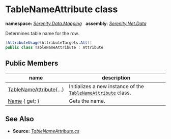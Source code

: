 # TableNameAttribute class
**namespace:** *[Serenity.Data.Mapping](../README.md#serenity.data.mapping-namespace)*   **assembly**: *[Serenity.Net.Data](../README.md)*

Determines table name for the row.

```csharp
[AttributeUsage(AttributeTargets.All)]
public class TableNameAttribute : Attribute
```

## Public Members

| name | description |
| --- | --- |
| [TableNameAttribute](TableNameAttribute/TableNameAttribute.md)(…) | Initializes a new instance of the [`TableNameAttribute`](TableNameAttribute.md) class. |
| [Name](TableNameAttribute/Name.md) { get; } | Gets the name. |

## See Also

* **Source:** *[TableNameAttribute.cs](https://github.com/serenity-is/Serenity/blob/master/src/Serenity.Net.Data/Mapping/TableNameAttribute.cs)*